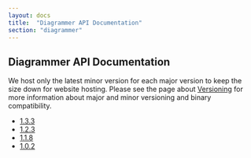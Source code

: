 ```yaml
---
layout: docs
title:  "Diagrammer API Documentation"
section: "diagrammer"
---
```


## Diagrammer API Documentation

We host only the latest minor version for each major version to keep the size down for website hosting.
Please see the page about [Versioning](../../chisel3/docs/appendix/versioning.html) for more information about major and minor versioning and binary compatibility.

* [1.3.3](1.3.3/)
* [1.2.3](1.2.3/)
* [1.1.8](1.1.8/)
* [1.0.2](1.0.2/)

